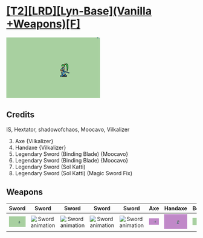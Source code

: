 # [\[T2\]\[LRD\]\[Lyn-Base\]\(Vanilla +Weapons\)\[F\]](../%5BT2%5D%5BLRD%5D%5BLyn-Base%5D(Vanilla%20+Weapons)%5BF%5D)

<img src="./1.%20Sword/Sword_000.png" alt="[T2][LRD][Lyn-Base](Vanilla +Weapons)[F] standing" />

## Credits

IS, Hextator, shadowofchaos, Moocavo, Vilkalizer

3. Axe {Vilkalizer}
4. Handaxe {Vilkalizer}
8. Legendary Sword (Binding Blade) {Moocavo}
8. Legendary Sword (Binding Blade) {Moocavo}
8. Legendary Sword (Sol Katti)
8. Legendary Sword (Sol Katti) (Magic Sword Fix)

## Weapons


|Sword |Sword |Sword |Sword |Sword |Axe |Handaxe |Bow |Unarmed |
|  :---: | :---: | :---: | :---: | :---: | :---: | :---: | :---: | :---: |
| <img alt="Sword animation" src="./1.%20Sword/Sword.gif" /> | <img alt="Sword animation" src="./1.%20Sword%20(Binding%20Blade)/Sword.gif" /> | <img alt="Sword animation" src="./1.%20Sword%20(Durandal)/Sword.gif" /> | <img alt="Sword animation" src="./1.%20Sword%20(Sol%20Katti%20Magic%20Fix)/Sword.gif" /> | <img alt="Sword animation" src="./1.%20Sword%20(Sol%20Katti)/Sword.gif" /> | <img alt="Axe animation" src="./3.%20Axe%20%7BVilkalizer%7D/Axe.gif" /> | <img alt="Handaxe animation" src="./4.%20Handaxe%20%7BVilkalizer%7D/Handaxe.gif" /> | <img alt="Bow animation" src="./5.%20Bow/Bow.gif" /> | <img alt="Unarmed animation" src="./8.%20Unarmed/Unarmed.gif" /> |
